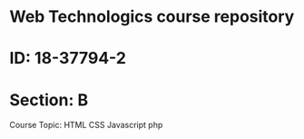 # Web Technologics course repository
# ID: 18-37794-2
# Section: B
Course Topic:
 HTML
 CSS
 Javascript
 php
 
